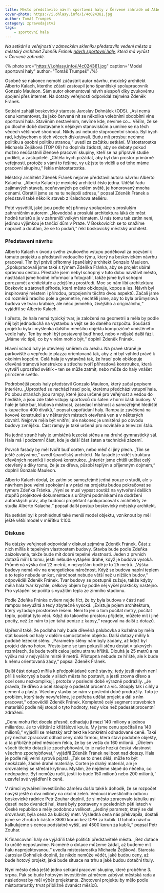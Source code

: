 ```yaml
---
title: Město představilo návrh sportovní haly v Červené zahradě od Alberto Kalacha
cover-photo: https://i.ohlasy.info/i/4c024381.jpg
author: Tomáš Trumpeš
category: zpravodajství
tags:
    - sportovní hala
---
```


*Na setkání s veřejností v zámeckém skleníku představilo vedení města a městský architekt Zdeněk Fránek [návrh sportovní haly](https://data.ohlasy.info/2021/studie-haly.pdf), která má vyrůst v Červené zahradě.*

{% photo src="https://i.ohlasy.info/i/4c024381.jpg" caption="Model sportovní haly" author="Tomáš Trumpeš" /%}

Osobně se nakonec nemohl zúčastnit autor návrhu, mexický architekt Alberto Kalach, kterého zčásti zastoupil jeho španělský spolupracovník Gonzalo Mauleon. Sám autor okomentoval návrh alespoň díky zvukovému spojení přes internet. Na dotazy veřejnosti odpovídal zejména Zdeněk Fránek.

Setkání zahájil boskovický starosta Jaroslav Dohnálek (ODS). „Asi nemá cenu komentovat, že jako červená nit se několika volebními obdobími vine sportovní hala. Stavěním nestavěním, nevíme kde, nevíme co… Věřím, že se po dlouhé době dostáváme k nějakým stanoviskům a umíme se na těch věcech většinově shodnout. Nikdy asi nebude stoprocentní shoda. Byl bych rád, kdybychom o těch věcech diskutovali. Budu mít prosbu: nechme politiku a osobní politiku stranou,“ uvedl za začátku setkání. Místostarostka Michaela Žejšková (TOP 09) ho doplnila žádostí, aby se debaty pokud možno neúčastnili členové pracovní skupiny, kteří se na přípravě studie podíleli, a zastupitelé. „Chtěla bych požádat, aby byl dán prostor primárně veřejnosti, protože s vámi to řešíme, vy už jste to viděli a od toho máme pracovní skupinu,“ řekla místostarostka.

Městský architekt Zdeněk Fránek nejprve představil autora návrhu Alberto Kalacha. „Alberto Kalach je mexický architekt číslo jedna. Udělal řadu zajímavých staveb, oceňovaných po celém světě, je honorovaný mnoha cenami. Obrátili jsme se na tu nejlepší adresu,“ popsal Zdeněk Fránek a představil také několik staveb z Kalachova ateliéru.

Poté vysvětlil, jaké jsou podle něj přínosy spolupráce s proslulým zahraničním autorem. „Novodobá a proslulá architektura láká do měst hodně turistů a je v zahraničí velkým tématem. U nás tomu tak zatím není, jedinou výjimkou je tančící dům v Praze. V Boskovicích se to snažíme napravit a doufám, že se to podaří,“ řekl boskovický městský architekt.

### Představení návrhu

Alberto Kalach v úvodu svého zvukového vstupu poděkoval za pozvání k tomuto projektu a představil vedoucího týmu, který na boskovickém návrhu pracoval. Tím byl právě přítomný španělský architekt Gonzalo Mauleon. „Spolupracovali jsme také s týmem Zdeňka Fránka, aby se projekt ubíral správnou cestou. Přestože jsem nebyl schopný v tuto dobu navštívit město, nastřádali jsme hodně informací a fotografií, takže jsme byli schopni porozumět architektuře a zdejšímu prostředí. Moc se nám líbí architektura Boskovic a zároveň příroda, která město obklopuje, kopce a les. Návrh byl inspirovaný městem i přírodou, propojením těchto dvou aspektů. Začali jsme od rozměrů hracího pole a geometrie, nechtěli jsme, aby to byla průmyslová budova ve tvaru krabice, ale něco jemného, živějšího a originálního,“ vyjádřil se Alberto Kalach.

I přesto, že hala nemá typický tvar, je založená na geometrii a měla by podle něj být jednoduchá na výstavbu a vejít se do daného rozpočtu. Součástí projektu byla i myšlenka dalšího menšího objektu kompozičně umístěného vedle haly. Ten by mohl být postavený buď hned, nebo v nějaké další fázi. „Máme víc tipů, co by v něm mohlo být,“ doplnil Zdeněk Fránek.

Hlavní vchod haly je otevřený směrem do areálu. Na pravé straně je parkoviště a vepředu je plazza orientovaná tak, aby z ní byl výhled právě k okolním kopcům. Celá hala je vystavěná tak, že hrací pole obklopuje dřevěná trámová konstrukce a střechu tvoří příhradová konstrukce, která vytváří uprostřed světlík – ten se může zatmít, nebo může do haly vnášet přirozené světlo.

Podrobnější popis haly představil Gonzalo Mauleon, který začal popisem interiéru. „Uprostřed se nachází hrací pole, kterému předchází vstupní hala. Po obou stranách jsou rampy, které jsou určené pro veřejnost a vedou do hlediště, a jsou zde také vstupy sportovců do šaten v horní části budovy. V hale je také bar, klubová místnost, zasedací místnost a samozřejmě hlediště s kapacitou 400 diváků,“ popsal uspořádání haly. Rampa je zavěšená na kovové konstrukci a v některých místech otevřená ven a v některých dovnitř. Nejprve měla být vnitřní, ale nakonec je umístěná po obvodu budovy zvnějšku. Část rampy je také určená pro novináře a televizní štáb. 

Na jedné straně haly je umístěná lezecká stěna a na druhé gymnastický sál. Hala má i podzemní část, kde je další část šaten a technické zázemí. 

Povrch fasády by měl tvořit buď corten, nebo měď či jiný plech. „Tím se ještě zabýváme,“ uvedl španělský architekt. Na fasádě je vidět struktura dřevěných nosníků i ocelová konstrukce. „Interiér jsme chtěli udělat celý otevřený a díky tomu, že je ze dřeva, působí teplým a příjemným dojmem,“ doplnil Gonzalo Mauleon.

Alberto Kalach dodal, že zatím se samozřejmě jedná pouze o studii, ale s návrhem jsou velmi spokojení a v práci na projektu budou pokračovat se týmem Zdeňka Fránka. „Nyní se musí vypsat soutěž na vytvoření dalších stupňů projektové dokumentace s určitými podmínkami na dodržení autorských práv, aby budoucí projektant spolupracoval s architekty ze studia Alberto Kalacha,“ popsal další postup boskovický městský architekt.

Na setkání byl k prohlédnutí také menší model objektu, vzniknout by měl ještě větší model v měřítku 1:100.

### Diskuse

Na otázky veřejnosti odpovídal v diskusi zejména Zdeněk Fránek. Část z nich mířila k tepelným vlastnostem budovy. Stavba bude podle Zdeňka zaizolovaná, takže bude mít dobré tepelné vlastnosti. Jeden z prvních dotazů mířil k tomu, jestli nebude vytápění drahé, když je budova vysoká. Průměrná výška činí 22 metrů, v nejvyšším bodě je to 25 metrů. „Výška budovy nemá vliv na energetickou náročnost. Když se budova naplní teplem a to teplo nebude unikat, náročnost nebude větší než u nižších budov,“ odpověděl Zdeněk Fránek. Tvar budovy se postupně zužuje, takže kdyby měla hala tvar krychle, celkový objem by podle něj vyšel prakticky nastejno. Pro vytápění se počítá s využitím tepla ze zimního stadionu.

Podle Zdeňka Fránka ovšem nejde říct, že by byla budova v části nad rampou nevyužitá a tedy zbytečně vysoká. „Existuje pojem architektura, který vyžaduje prostorové řešení. Není to jen o tom počítat metry, počítat teplo, počítat tyto věci. Když do takového prostoru přijdete, můžete mít i jiné pocity, než že nám to jen tahá peníze z kapsy,“ reagoval na další z dotazů.

Upřesnil také, že podlaha haly bude dřevěná palubovka a kuželna by měla stát kousek od haly v dalším samostatném objektu. Další dotazy mířily k podobě lezecké stěny. „Parametry stěny nám byly zadány, až když byl projekt dávno hotov. Přesto jsme se tam pokusili stěnu dostat v takových rozměrech, že bude tvořit celou jednu stranu hřiště. Dlouhá je 25 metrů a na výšku má v nejvyšším místě 9 metrů. Přístupná nebude ze hřiště, ale k bude k němu orientovaná zády,“ popsal Zdeněk Fránek.

Další část dotazů mířila k předpokládané ceně stavby, tedy jestli návrh není příliš velkorysý a bude v silách města ho postavit, a jestli zrovna dřevo a ocel cenu nezkomplikují, protože v poslední době výrazně podražily. „Je pravda, že dřevo a ocel stouply o padesát procent a víc. Stouply tak i cihly a cement a plasty. Všechny stavby se nám v poslední době prodražily. Toto je problém, který tady nevyřešíme, je potřeba udělat projekt a dál s ním pracovat,“ odpověděl Zdeněk Fránek. Kompletně celý segment stavebních materiálů podle něj stoupl o tyto hodnoty, tedy více než padesátiprocentní zdražení.

„Cenu mohu říct docela přesně, odhaduju ji mezi 140 miliony a jednou miliardou. Je to věštění z křišťálové koule. My jsme cenu spočítali na 140 milionů,“ vyjádřil se městský architekt ke konkrétní odhadované ceně. Také prý nechal zpracovat odhad ceny další firmou, která staví podobné objekty, a ta přibližně před měsícem řekla, že by se vešla do 160 milionů. „Účelem všech těchto dotazů je zpochybňování, to je naše hezká česká vlastnost  všechno zpochybňovat,“ vyjádřil Zdeněk Fránek nelibost nad dotazy. Hala je podle něj velmi syrově pojatá. „Tak se to dnes dělá, může to být neokázalé, žádné drahé materiály. Corten je drahý materiál, ale je srovnatelný se střešní krytinou. Myslím, že nejdeme slepě do něčeho, co nedopadne. Byť nemůžu ručit, jestli to bude 150 milionů nebo 200 milionů,“ uzavřel své vyjádření k ceně. 

V rámci vytváření investičního záměru došlo také k dohodě, že se rozpočet navýší ještě o dva miliony na okolní zeleň. Vedoucí investičního odboru boskovické radnice Petr Zouhar doplnil, že si město zpracovalo tabulku asi deseti nebo dvanácti hal, které byly postaveny v posledních pěti letech v České republice a měly podobnou velikost. „Jediný parametr, který se dal srovnávat, byla cena za kubický metr. Výsledná cena nás překvapila, dostali jsme se zhruba k částce 3680 korun bez DPH za kubík. U tohoto návrhu kalkulujeme s cenou podstatně vyšší, asi 4500 korun za kubík,“ popsal Petr Zouhar.

K financování haly se vyjádřili také političtí představitelé města. „Bez dotace to určitě nepostavíme. Nicméně o dotace můžeme žádat, až budeme mít halu naprojektovanou,“ uvedla místostarostka Michaela Žejšková. Starosta Jaroslav Dohnálek doplnil, že nikdo nemůže vědět, jaké budou ceny, až bude hotový projekt, jaká bude situace na trhu a jaké budou dotační tituly. 

Nyní město čeká ještě jedno setkání pracovní skupiny, které proběhne 3. srpna. Pak se bude hotovým investičním záměrem zabývat městská rada a následovat by měl výběr projektanta. Zhotovení projektu by mělo podle místostarostky trvat přibližně dvanáct měsíců.
